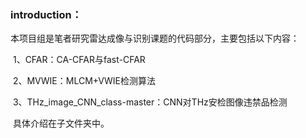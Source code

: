 ### introduction：

​	本项目组是笔者研究雷达成像与识别课题的代码部分，主要包括以下内容：

​	1、CFAR：CA-CFAR与fast-CFAR

​	2、MVWIE：MLCM+VWIE检测算法

​	3、THz_image_CNN_class-master：CNN对THz安检图像违禁品检测



​	具体介绍在子文件夹中。